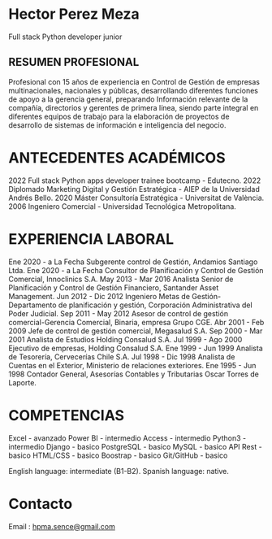 # Hector Perez Meza
Full stack Python developer junior

## RESUMEN PROFESIONAL
Profesional con 15 años de experiencia en Control de Gestión de empresas multinacionales, nacionales y públicas, desarrollando diferentes funciones de apoyo a la gerencia general, preparando Información relevante de la compañía, directorios y gerentes de primera línea, siendo parte integral en diferentes equipos de trabajo para la elaboración de proyectos de desarrollo de sistemas de información e inteligencia del negocio.

# ANTECEDENTES ACADÉMICOS
2022 Full stack Python apps developer trainee bootcamp - Edutecno.
2022 Diplomado Marketing Digital y Gestión Estratégica - AIEP de la Universidad Andrés Bello.
2020 Máster Consultoría Estratégica - Universitat de València.
2006 Ingeniero Comercial - Universidad Tecnológica Metropolitana.

# EXPERIENCIA LABORAL
Ene 2020 - a La Fecha Subgerente control de Gestión, Andamios Santiago Ltda.
Ene 2020 - a La Fecha Consultor de Planificación y Control de Gestión Comercial, Innoclinics S.A.
May 2013 - Mar 2016   Analista Senior de Planificación y Control de Gestión Financiero, Santander Asset Management.
Jun 2012 - Dic 2012   Ingeniero Metas de Gestión-Departamento de planificación y gestión, Corporación Administrativa del Poder Judicial.
Sep 2011 - May 2012   Asesor de control de gestión comercial-Gerencia Comercial, Binaria, empresa Grupo CGE.
Abr 2001 - Feb 2009   Jefe de control de gestión comercial, Megasalud S.A.
Sep 2000 - Mar 2001   Analista de Estudios Holding Consalud S.A.
Jul 1999 - Ago 2000   Ejecutivo de empresas, Holding Consalud S.A.
Ene 1999 - Jun 1999   Analista de Tesorería, Cervecerías Chile S.A.
Jul 1998 - Dic 1998   Analista de Cuentas en el Exterior, Ministerio de relaciones exteriores.
Ene 1995 - Jun 1998   Contador General, Asesorías Contables y Tributarias Oscar Torres de Laporte.

# COMPETENCIAS 
Excel      - avanzado
Power BI   - intermedio
Access     - intermedio
Python3    - intermedio
Django     - basico
PostgreSQL - basico
MySQL      - basico
API Rest   - basico
HTML/CSS   - basico
Boostrap   - basico
Git/GitHub - basico

English language: intermediate (B1-B2).
Spanish language: native.

# Contacto
Email : hpma.sence@gmail.com

